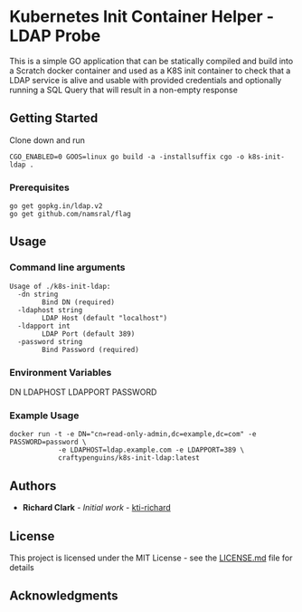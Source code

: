 # Kubernetes Init Container Helper - LDAP Probe

This is a simple GO application that can be statically compiled and build into
a Scratch docker container and used as a K8S init container to check that
a LDAP service is alive and usable with provided credentials and optionally
running a SQL Query that will result in a non-empty response

## Getting Started

Clone down and run 
```
CGO_ENABLED=0 GOOS=linux go build -a -installsuffix cgo -o k8s-init-ldap .
```

### Prerequisites

```
go get gopkg.in/ldap.v2
go get github.com/namsral/flag
```

## Usage ##

### Command line arguments ###
```
Usage of ./k8s-init-ldap:
  -dn string
    	Bind DN (required)
  -ldaphost string
    	LDAP Host (default "localhost")
  -ldapport int
    	LDAP Port (default 389)
  -password string
    	Bind Password (required)
```

### Environment Variables ###

DN
LDAPHOST
LDAPPORT
PASSWORD


### Example Usage ###

```
docker run -t -e DN="cn=read-only-admin,dc=example,dc=com" -e PASSWORD=password \
            -e LDAPHOST=ldap.example.com -e LDAPPORT=389 \
            craftypenguins/k8s-init-ldap:latest 
```

## Authors

* **Richard Clark** - *Initial work* - [kti-richard](https://github.com/kti-richard)

## License

This project is licensed under the MIT License - see the [LICENSE.md](LICENSE.md) file for details

## Acknowledgments

